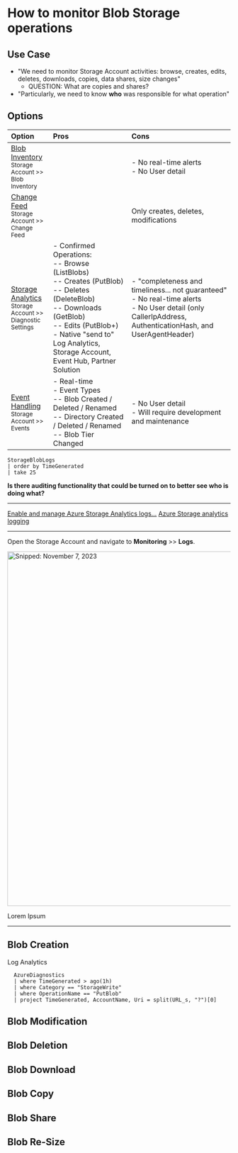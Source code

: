 # How to monitor Blob Storage operations

## Use Case
* "We need to monitor Storage Account activities: browse, creates, edits, deletes, downloads, copies, data shares, size changes"
  * QUESTION: What are copies and shares?
* "Particularly, we need to know **who** was responsible for what operation"

## Options

Option | Pros | Cons
:----- | :----- | :-----
[Blob Inventory](https://learn.microsoft.com/en-us/azure/storage/blobs/blob-inventory-how-to?tabs=azure-portal)<br><sub>Storage Account >><br>Blob Inventory</sub> | | - No real-time alerts<br>- No User detail
[Change Feed](https://learn.microsoft.com/en-us/azure/storage/blobs/storage-blob-change-feed?tabs=azure-portal)<br><sub>Storage Account >><br>Change Feed</sub> | | Only creates, deletes, modifications
[Storage Analytics](https://learn.microsoft.com/en-us/azure/storage/common/manage-storage-analytics-metrics?tabs=azure-portal)<br><sub>Storage Account >><br>Diagnostic Settings</sub> | - Confirmed Operations:<br>-- Browse (ListBlobs)<br>-- Creates (PutBlob)<br>-- Deletes (DeleteBlob)<br>-- Downloads (GetBlob)<br>-- Edits (PutBlob+)<br>- Native "send to" Log Analytics, Storage Account, Event Hub, Partner Solution | - "completeness and timeliness... not guaranteed"<br>- No real-time alerts<br>- No User detail (only CallerIpAddress, AuthenticationHash, and UserAgentHeader)
[Event Handling](https://learn.microsoft.com/en-us/azure/storage/blobs/storage-blob-event-overview)<br><sub>Storage Account >><br>Events</sub> | - Real-time<br>- Event Types<br>-- Blob Created / Deleted / Renamed<br>-- Directory Created / Deleted / Renamed<br>-- Blob Tier Changed | - No User detail<br>- Will require development and maintenance

```
StorageBlobLogs
| order by TimeGenerated
| take 25
```

**Is there auditing functionality that could be turned on to better see who is doing what?**

-----

[Enable and manage Azure Storage Analytics logs...](https://learn.microsoft.com/en-us/azure/storage/common/manage-storage-analytics-logs)
[Azure Storage analytics logging](https://learn.microsoft.com/en-us/azure/storage/common/storage-analytics-logging)

-----

Open the Storage Account and navigate to **Monitoring** >> **Logs**.

<img src="https://github.com/richchapler/AzureSolutions/assets/44923999/85fe757c-4b5e-4dcd-9826-f906d871523b" width="800" title="Snipped: November 7, 2023" />

Lorem Ipsum

-----

## Blob Creation

Log Analytics

```
  AzureDiagnostics
  | where TimeGenerated > ago(1h)
  | where Category == "StorageWrite"
  | where OperationName == "PutBlob"
  | project TimeGenerated, AccountName, Uri = split(URL_s, "?")[0]
```


## Blob Modification

## Blob Deletion

## Blob Download

## Blob Copy

## Blob Share

## Blob Re-Size
